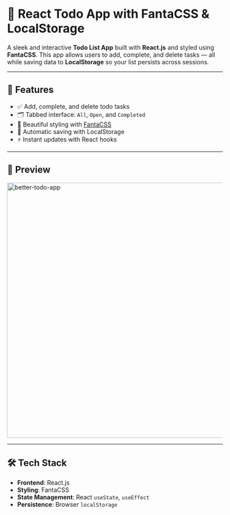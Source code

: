 # 📝 React Todo App with FantaCSS & LocalStorage

A sleek and interactive **Todo List App** built with **React.js** and styled using **FantaCSS**. This app allows users to add, complete, and delete tasks — all while saving data to **LocalStorage** so your list persists across sessions.

---

## 🚀 Features

- ✅ Add, complete, and delete todo tasks  
- 🗂️ Tabbed interface: `All`, `Open`, and `Completed`  
- 🎨 Beautiful styling with [FantaCSS](https://fantacss.dev/)  
- 💾 Automatic saving with LocalStorage  
- ⚡ Instant updates with React hooks

---

## 📸 Preview

<img width="597" alt="better-todo-app" src="https://github.com/user-attachments/assets/ccb474bc-5b7c-4e64-a778-d04c2fcfbcb4" />

---

## 🛠️ Tech Stack

- **Frontend**: React.js  
- **Styling**: FantaCSS  
- **State Management**: React `useState`, `useEffect`  
- **Persistence**: Browser `localStorage`
